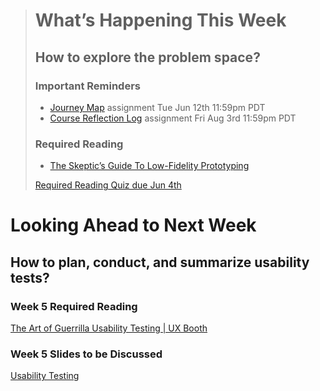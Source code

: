 > # What’s Happening This Week
> ## How to explore the problem space?
> ### Important Reminders
> * [Journey Map](#) assignment <span class='badge'> Tue Jun 12th 11:59pm PDT</span>
> * [Course Reflection Log](#) assignment <span class='badge'> Fri Aug 3rd 11:59pm PDT</span>
>
> ### Required Reading
> * [The Skeptic’s Guide To Low-Fidelity Prototyping](https://www.smashingmagazine.com/2014/10/the-skeptics-guide-to-low-fidelity-prototyping/)
>
> [Required Reading Quiz due Jun 4th](https://canvas.sfu.ca/courses/44038/quizzes/166553 ':class=button primary')

# Looking Ahead to Next Week
## How to plan, conduct, and summarize usability tests?
### Week 5 Required Reading
<a class="embedly-card" data-card-controls="0" data-card-align="left" href="http://www.uxbooth.com/articles/the-art-of-guerrilla-usability-testing/">The Art of Guerrilla Usability Testing | UX Booth</a>


### Week 5 Slides to be Discussed
[Usability Testing](https://www.google.ca/slides/about/)
